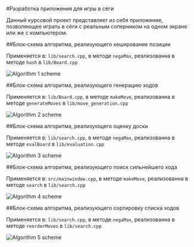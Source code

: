 #Разработка приложения для игры в сёги

Данный курсовой проект представляет из себя приложение, позволяющее играть в сёги с реальным соперником на одном экране или же с компьютером.

##Блок-схема алгоритма, реализующего хеширование позиции


Применяется в: `lib/search.cpp`, в методе `negaMax`, реализованна в методе `hash` в `lib/Board.cpp` 


![Algorithm 1 scheme](Schemes/1.png)


##Блок-схема алгоритма, реализующего генерацию ходов


Применяется в: `lib/Board.cpp`, в методе `makeMove`, реализованна в методе `generateMoves` в `lib/move_generation.cpp` 


![Algorithm 2 scheme](Schemes/2.png)


##Блок-схема алгоритма, реализующего оценку доски


Применяется в: `lib/search.cpp`, в методе `negaMax`, реализованна в методе `evalBoard` в `lib/evaluation.cpp` 


![Algorithm 3 scheme](Schemes/3.png)


##Блок-схема алгоритма, реализующего поиск сильнейшего хода


Применяется в: `src/mainwindow.cpp`, в методе `makeMove`, реализованна в методе `search` в `lib/search.cpp` 


![Algorithm 4 scheme](Schemes/4.png)


##Блок-схема алгоритма, реализующего сортировку списка ходов 


Применяется в: `lib/search.cpp`, в методе `negaMax`, реализованна в методе `reorderMoves` в `lib/search.cpp` 


![Algorithm 5 scheme](Schemes/5.png)

